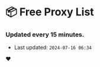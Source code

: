 # :package: Free Proxy List
### Updated every 15 minutes.

- Last updated: `2024-07-16 06:34`

:heart:

